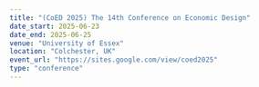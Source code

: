 ```yaml
---
title: "(CoED 2025) The 14th Conference on Economic Design"
date_start: 2025-06-23
date_end: 2025-06-25
venue: "University of Essex"
location: "Colchester, UK"
event_url: "https://sites.google.com/view/coed2025"
type: "conference"
---
```

